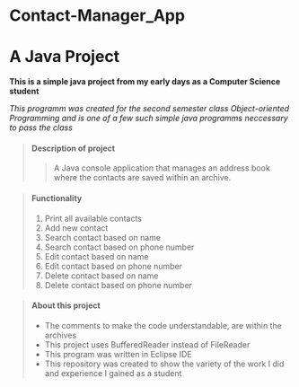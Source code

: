 # Contact-Manager_App
# A Java Project

**This is a simple java project from my early days as a Computer Science student**

_This programm was created for the second semester class Object-oriented Programming 
and is one of a few such simple java programms neccessary to pass the class_


> #### Description of project
>
>>A Java console application that manages an address book where the contacts are saved within an archive.

> #### Functionality
>
> 1. Print all available contacts
> 2. Add new contact
> 3. Search contact based on name
> 4. Search contact based on phone number
> 5. Edit contact based on name
> 6. Edit contact based on phone number
> 7. Delete contact based on name
> 8. Delete contact based on phone number
>

> #### About this project
>
> - The comments to make the code understandable, are within the archives
> - This project uses BufferedReader instead of FileReader
> - This program was written in Eclipse IDE
> - This repository was created to show the variety of the work I did and experience I gained as a student
>
